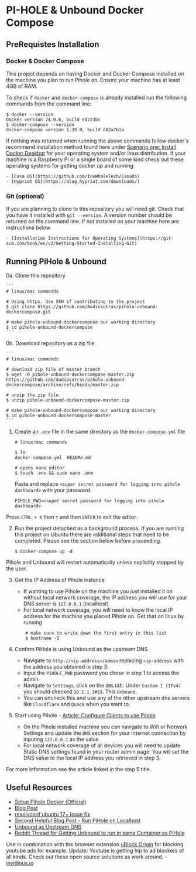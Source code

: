 # PI-HOLE & Unbound Docker Compose

## PreRequistes Installation

### Docker & Docker Compose

This project depends on having Docker and Docker Compose installed on the machine 
you plan to run Pihole on. Ensure your machine has at least 4GB of RAM.

To check if `docker` and `docker-compose` is already installed run the following commands from the command line:

```
$ docker --version
Docker version 24.0.6, build ed223bc
$ docker-compose --version
docker-compose version 1.28.0, build d02a7b1a
```

If nothing was returned when running the above commands follow docker's recommend 
installation method found here under [Scenario one: Install Docker Desktop](https://docs.docker.com/compose/install/#scenario-one-install-docker-desktop) for your operating system and/or linux distribution. If your machine is a Raspberry Pi or a single board of some kind check out these operating systems for getting docker up and running

    - [Casa OS](https://github.com/IceWhaleTech/CasaOS)
    - [Hypriot OS](https://blog.hypriot.com/downloads/)

### Git (optional)

If you are planning to clone to this repository you will need git. Check that you have 
it installed with `git --version`. A version number should be returned on the command 
line. If not installed on your machine here are instructions below

    - [Installation Instructions for Operating Systems](https://git-scm.com/book/en/v2/Getting-Started-Installing-Git)

## Running PiHole & Unbound

0a. Clone this repository

    ```
    # linux/mac commands

    # Using https. Use SSH if contributing to the project 
    $ git clone https://github.com/Audiosutras/pihole-unbound-dockercompose.git

    # make pihole-unbound-dockercompose our working directory
    $ cd pihole-unbound-dockercompose
    ```

0b. Download repository as a zip file

    ```
    # linux/mac commands

    # download zip file of master branch
    $ wget -O pihole-unbound-dockercompose-master.zip https://github.com/Audiosutras/pihole-unbound-dockercompose/archive/refs/heads/master.zip

    # unzip the zip file
    $ unzip pihole-unbound-dockercompose-master.zip

    # make pihole-unbound-dockercompose our working directory
    $ cd pihole-unbound-dockercompose-master
    ```

1. Create an `.env` file in the same directory as the `docker-compose.yml` file

    ```
    # linux/mac commands

    $ ls
    docker-compose.yml  READMe.md

    # opens nano editor
    $ touch .env && sudo nano .env
    ```

    Paste and replace `<super secret password for logging into pihole dashboard>` with your 
    password.

    ```
    PIHOLE_PWD=<super secret password for logging into pihole dashboard>
    ```

Press `CTRL + X` then `Y` and then `ENTER` to exit the editor.

2. Run the project detached as a background process. If you are running this project on 
Ubuntu there are additional steps that need to be completed. Please see the section below before proceeding.

    ```
    $ docker-compose up -d
    ```

Pihole and Unbound will restart automatically unless explicitly stopped by the user.


3. Get the IP Address of Pihole instance

    - If wanting to use Pihole on the machine you just installed it on without local 
    network coverage, the IP address you will use for your DNS server is `127.0.0.1` (localhost).
    - For local network coverage, you will need to know the local IP address for the machine you placed Pihole on. Get that on linux by running
    ```
        # make sure to write down the first entry in this list
        $ hostname -I
    ```

4. Confirm PiHole is using Unbound as the upstream DNS

    - Navigate to `http://<ip-address>/admin` replacing `<ip-address` with the address 
    you obtained in step 3.
    - Input the `PIHOLE_PWD` password you chose in step 1 to access the admin
    - Navigate to `Settings`, click on the `DNS` tab. Under `Custom 1 (IPv4)` you 
    should checked `10.1.1.3#53`. This `Unbound`. 
    - You can uncheck this and use any of the other upstream dns servers like `Cloudflare` and `Quad9` when you want to.

5. Start using Pihole - [Article: Configure Clients to use Pihole](https://discourse.pi-hole.net/t/how-do-i-configure-my-devices-to-use-pi-hole-as-their-dns-server/245)

    - On the Pihole installed machine you can navigate to Wifi or Network Settings and update the `DNS` section for your internet connection by inputing `127.0.0.1` as the 
    value.
    - For local network coverage of all devices you will need to update Static DNS settings found in your router admin page. You will set 
    the DNS value to the local IP address you retrieved in step 3.

For more Information see the article linked in the step 5 title.

## Useful Resources

- [Setup Pihole Docker (Official)](https://github.com/pi-hole/docker-pi-hole/#running-pi-hole-docker)
- [Blog Post](https://pimylifeup.com/pi-hole-docker/)
- [resolvconf ubuntu 17+ issue fix](https://askubuntu.com/questions/907246/how-to-disable-systemd-resolved-in-ubuntu)
- [Second Helpful Blog Post - Run PiHole on Localhost](https://thanosmour-tk.medium.com/run-pi-hole-in-localhost-and-some-extras-4b50e76611e6)
- [Unbound as Upstream DNS](https://nlnetlabs.nl/projects/unbound/about/)
- [Reddit Thread for Getting Unbound to run in same Container as PiHole](https://www.reddit.com/r/docker/comments/rbgrm8/how_to_install_unbound_and_pihole_in_docker_using/)

Use in combination with the browser extension [uBlock Origin](https://chrome.google.com/webstore/detail/ublock-origin/cjpalhdlnbpafiamejdnhcphjbkeiagm) for blocking youtube ads for example. Update: Youtube is getting hip to ad blockers of all kinds. Check out these open source solutions as work around.
    - [invidious.io](https://invidious.io/)
